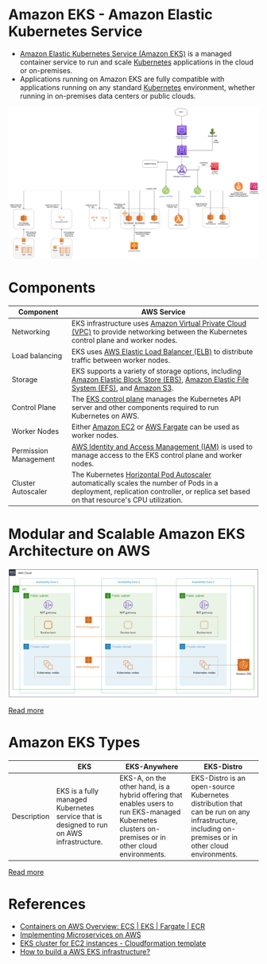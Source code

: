 
# Amazon EKS - Amazon Elastic Kubernetes Service
- [Amazon Elastic Kubernetes Service (Amazon EKS)](https://aws.amazon.com/eks/) is a managed container service to run and scale [Kubernetes](../../1_HLDDesignComponents/6_ContainerOrchestrationServices/Kubernates.md) applications in the cloud or on-premises.
- Applications running on Amazon EKS are fully compatible with applications running on any standard [Kubernetes](../../1_HLDDesignComponents/6_ContainerOrchestrationServices/Kubernates.md) environment, whether running in on-premises data centers or public clouds. 

![img.png](../1_NetworkingAndContentDelivery/2_ApplicationNetworking/ElasticLoadBalancer/assets/AWS_Elastic_Load_Balancer.png)

# Components

| Component             | AWS Service                                                                                                                                                                                                                                                                                                  |
|-----------------------|--------------------------------------------------------------------------------------------------------------------------------------------------------------------------------------------------------------------------------------------------------------------------------------------------------------|
| Networking            | EKS infrastructure uses [Amazon Virtual Private Cloud (VPC)](../1_NetworkingAndContentDelivery/3_NetworkFoundationsVPC/Readme.md) to provide networking between the Kubernetes control plane and worker nodes.                                                                                               |
| Load balancing        | EKS uses [AWS Elastic Load Balancer (ELB)](../1_NetworkingAndContentDelivery/2_ApplicationNetworking/ElasticLoadBalancer/Readme.md) to distribute traffic between worker nodes.                                                                                                                              |
| Storage               | EKS supports a variety of storage options, including [Amazon Elastic Block Store (EBS)](../7_StorageServices/1_BlockStorageTypes/AmazonEBS/Readme.md), [Amazon Elastic File System (EFS)](../7_StorageServices/2_FileStorageTypes/AmazonEFS.md), and [Amazon S3](../7_StorageServices/3_ObjectStorageS3/Readme.md). |
| Control Plane         | The [EKS control plane](https://docs.aws.amazon.com/eks/latest/userguide/clusters.html) manages the Kubernetes API server and other components required to run Kubernetes on AWS.                                                                                                                            |
| Worker Nodes          | Either [Amazon EC2](../3_ComputeServices/AmazonEC2/Readme.md) or [AWS Fargate](../3_ComputeServices/AWSFargate.md) can be used as worker nodes.                                                                                                                                                              |
| Permission Management | [AWS Identity and Access Management (IAM)](../2a_IdentityServices/AWSIAM/Readme.md) is used to manage access to the EKS control plane and worker nodes.                                                                                                                         |
| Cluster Autoscaler    | The Kubernetes [Horizontal Pod Autoscaler](https://docs.aws.amazon.com/eks/latest/userguide/horizontal-pod-autoscaler.html) automatically scales the number of Pods in a deployment, replication controller, or replica set based on that resource's CPU utilization.                                                                                                                                                                                               |

# Modular and Scalable Amazon EKS Architecture on AWS

![img.png](assets/eks_architecture.png)

[Read more](https://aws.amazon.com/quickstart/architecture/amazon-eks/)

# Amazon EKS Types

|                  | EKS                                                                                      | EKS-Anywhere                                                                                                                                         | EKS-Distro |
|------------------|------------------------------------------------------------------------------------------|------------------------------------------------------------------------------------------------------------------------------------------------------|------------|
| Description      | EKS is a fully managed Kubernetes service that is designed to run on AWS infrastructure. | EKS-A, on the other hand, is a hybrid offering that enables users to run EKS-managed Kubernetes clusters on-premises or in other cloud environments. | EKS-Distro is an open-source Kubernetes distribution that can be run on any infrastructure, including on-premises or in other cloud environments.           |

[Read more](https://www.upnxtblog.com/index.php/2023/04/24/understanding-the-differences-between-amazon-eks-eks-anywhere-and-eks-distro-which-solution-is-right-for-your-business/)

# References
- [Containers on AWS Overview: ECS | EKS | Fargate | ECR](https://www.youtube.com/watch?v=AYAh6YDXuho)
- [Implementing Microservices on AWS](https://docs.aws.amazon.com/whitepapers/latest/microservices-on-aws/microservices.html)
- [EKS cluster for EC2 instances - Cloudformation template](../9_InfrastructureAsCode/AWSCloudFormation/sample_templates/EKS_ECS.yml)
- [How to build a AWS EKS infrastructure?](https://medium.com/@brunorodrigueslopes/how-to-build-a-aws-eks-infrastructure-f4abc080710f)